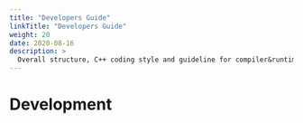 ```yaml
---
title: "Developers Guide"
linkTitle: "Developers Guide"
weight: 20
date: 2020-08-16
description: >
  Overall structure, C++ coding style and guideline for compiler&runtime development.
---
```


# Development